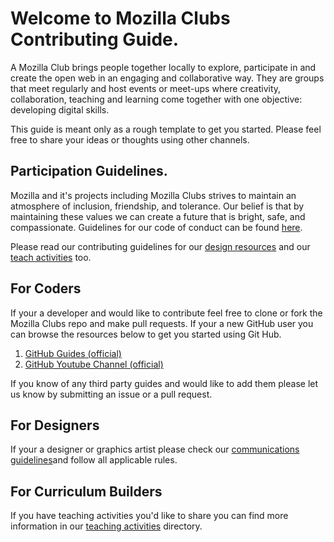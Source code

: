 # Welcome to Mozilla Clubs Contributing Guide.  

A Mozilla Club brings people together locally to explore, participate in and create the open web in an engaging and collaborative way. They are groups that meet regularly and host events or meet-ups where creativity, collaboration, teaching and learning come together with one objective: developing digital skills.  

This guide is meant only as a rough template to get you started. Please feel free to share your ideas or thoughts using other channels.  

## Participation Guidelines.  
Mozilla and it's projects including Mozilla Clubs strives to maintain an atmosphere of inclusion, friendship, and tolerance. Our belief is that by maintaining these values we can create a future that is bright, safe, and compassionate. Guidelines for our code of conduct can be found [here](CODE_OF_CONDUCT.md).  

Please read our contributing guidelines for our [design resources](https://github.com/mozilla/mozillaclubs/blob/master/designresources/CONTRIBUTING.md) and our [teach activities](https://github.com/mozilla/mozillaclubs/blob/master/Teaching_activities/CONTRIBUTING.md) too.

## For Coders  
If your a developer and would like to contribute feel free to clone or fork the Mozilla Clubs repo and make pull requests. If your a new GitHub user you can browse the resources below to get you started using Git Hub.  

1. [GitHub Guides (official)](https://guides.github.com/)
2. [GitHub Youtube Channel (official)](https://www.youtube.com/user/GitHubGuides)  

If you know of any third party guides and would like to add them please let us know by submitting an issue or a pull request.

## For Designers  
If your a designer or graphics artist please check our [communications guidelines](http://mozilla.github.io/learning-networks/clubs/comms_template/)and follow all applicable rules. 

## For Curriculum Builders 
If you have teaching activities you'd like to share you can find more information in our [teaching activities](Teaching_activies/CONTRIBUTING.md) directory.
